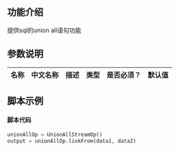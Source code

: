 

## 功能介绍
提供sql的union all语句功能


## 参数说明

<!-- This is the start of auto-generated parameter info -->
<!-- DO NOT EDIT THIS PART!!! -->
| 名称 | 中文名称 | 描述 | 类型 | 是否必须？ | 默认值 |
| --- | --- | --- | --- | --- | --- |
<!-- This is the end of auto-generated parameter info -->

## 脚本示例
#### 脚本代码

```python
unionAllOp = UnionAllStreamOp()
output = unionAllOp.linkFrom(data1, data2)
```
